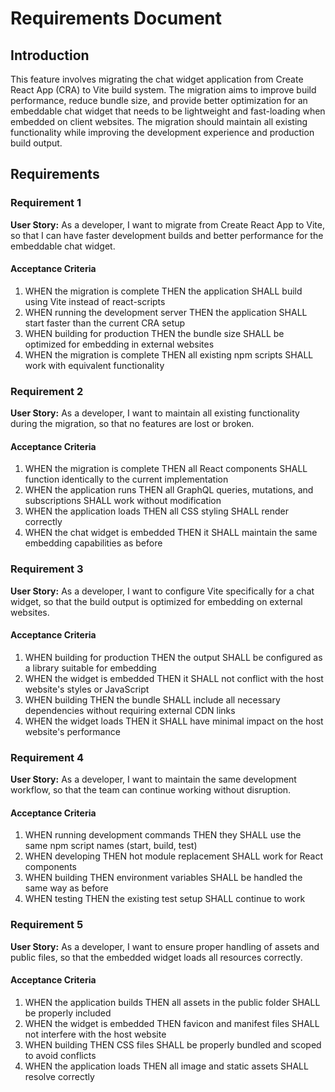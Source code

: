# Requirements Document

## Introduction

This feature involves migrating the chat widget application from Create React App (CRA) to Vite build system. The migration aims to improve build performance, reduce bundle size, and provide better optimization for an embeddable chat widget that needs to be lightweight and fast-loading when embedded on client websites. The migration should maintain all existing functionality while improving the development experience and production build output.

## Requirements

### Requirement 1

**User Story:** As a developer, I want to migrate from Create React App to Vite, so that I can have faster development builds and better performance for the embeddable chat widget.

#### Acceptance Criteria

1. WHEN the migration is complete THEN the application SHALL build using Vite instead of react-scripts
2. WHEN running the development server THEN the application SHALL start faster than the current CRA setup
3. WHEN building for production THEN the bundle size SHALL be optimized for embedding in external websites
4. WHEN the migration is complete THEN all existing npm scripts SHALL work with equivalent functionality

### Requirement 2

**User Story:** As a developer, I want to maintain all existing functionality during the migration, so that no features are lost or broken.

#### Acceptance Criteria

1. WHEN the migration is complete THEN all React components SHALL function identically to the current implementation
2. WHEN the application runs THEN all GraphQL queries, mutations, and subscriptions SHALL work without modification
3. WHEN the application loads THEN all CSS styling SHALL render correctly
4. WHEN the chat widget is embedded THEN it SHALL maintain the same embedding capabilities as before

### Requirement 3

**User Story:** As a developer, I want to configure Vite specifically for a chat widget, so that the build output is optimized for embedding on external websites.

#### Acceptance Criteria

1. WHEN building for production THEN the output SHALL be configured as a library suitable for embedding
2. WHEN the widget is embedded THEN it SHALL not conflict with the host website's styles or JavaScript
3. WHEN building THEN the bundle SHALL include all necessary dependencies without requiring external CDN links
4. WHEN the widget loads THEN it SHALL have minimal impact on the host website's performance

### Requirement 4

**User Story:** As a developer, I want to maintain the same development workflow, so that the team can continue working without disruption.

#### Acceptance Criteria

1. WHEN running development commands THEN they SHALL use the same npm script names (start, build, test)
2. WHEN developing THEN hot module replacement SHALL work for React components
3. WHEN building THEN environment variables SHALL be handled the same way as before
4. WHEN testing THEN the existing test setup SHALL continue to work

### Requirement 5

**User Story:** As a developer, I want to ensure proper handling of assets and public files, so that the embedded widget loads all resources correctly.

#### Acceptance Criteria

1. WHEN the application builds THEN all assets in the public folder SHALL be properly included
2. WHEN the widget is embedded THEN favicon and manifest files SHALL not interfere with the host website
3. WHEN building THEN CSS files SHALL be properly bundled and scoped to avoid conflicts
4. WHEN the application loads THEN all image and static assets SHALL resolve correctly